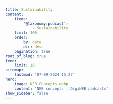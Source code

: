 ```yaml
---
title: Sustainability
content:
    items:
        '@taxonomy.podcast':
            - Sustainability
    limit: 100
    order:
        by: date
        dir: desc
    pagination: true
root_of_blog: true
feed:
    limit: 10
sitemap:
    lastmod: '07-09-2024 15:27'
hero:
    image: NEB-Concepts.webp
    content: 'NEB concepts | DigiNEB podcasts'
show_sidebar: false
---
```


